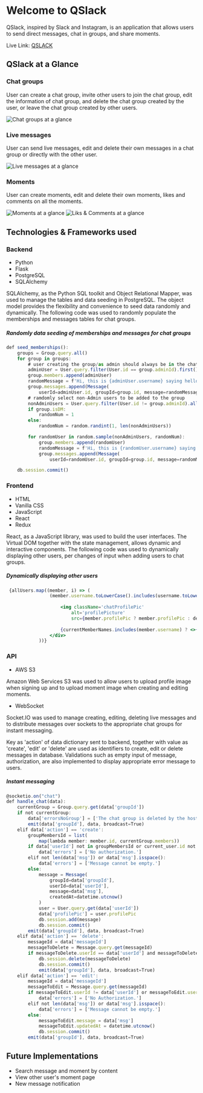 # Welcome to QSlack

QSlack, inspired by Slack and Instagram, is an application that allows users to send direct messages, chat in groups, and share moments.

Live Link: [QSLACK](https://qslack-app.herokuapp.com/)


## QSlack at a Glance
### Chat groups
User can create a chat group, invite other users to join the chat group, edit the information of chat group, and delete the chat group created by the user, or leave the chat group created by other users.

![Chat groups at a glance](/react-app/src/static/readMe/groups.gif)

### Live messages
User can send live messages, edit and delete their own messages in a chat group or directly with the other user.

![Live messages at a glance](/react-app/src/static/readMe/messages.gif)

### Moments
User can create moments, edit and delete their own moments, likes and comments on all the moments.

![Moments at a glance](/react-app/src/static/readMe/moments.gif) 
![Liks & Comments at a glance](/react-app/src/static/readMe/likesAndComments.gif)

## Technologies & Frameworks used
### Backend
* Python
* Flask
* PostgreSQL
* SQLAlchemy

SQLAlchemy, as the Python SQL toolkit and Object Relational Mapper, was used to manage the tables and data seeding in PostgreSQL. The object model provides the flexibility and convenience to seed data randomly and dynamically. The following code was used to randomly populate the memberships and messages tables for chat groups. 

##### Randomly data seeding of memberships and messages for chat groups
```jsx
def seed_memberships():
    groups = Group.query.all()
    for group in groups:
        # user creating the group/as admin should always be in the chat groups
        adminUser = User.query.filter(User.id == group.adminId).first()
        group.members.append(adminUser)
        randomMessage = f'Hi, this is {adminUser.username} saying hello in # {group.name}'
        group.messages.append(Message(
            userId=adminUser.id, groupId=group.id, message=randomMessage))
        # ramdomly select non-Admin users to be added to the group
        nonAdminUsers = User.query.filter(User.id != group.adminId).all()
        if group.isDM:
            randomNum = 1
        else:
            randomNum = random.randint(1, len(nonAdminUsers))

        for randomUser in random.sample(nonAdminUsers, randomNum):
            group.members.append(randomUser)
            randomMessage = f'Hi, this is {randomUser.username} saying hello in # {group.name}'
            group.messages.append(Message(
                userId=randomUser.id, groupId=group.id, message=randomMessage))

    db.session.commit()
```

### Frontend
* HTML
* Vanilla CSS
* JavaScript
* React
* Redux

React, as a JavaScript library, was used to build the user interfaces. The Virtual DOM together with the state management, allows dynamic and interactive components.
The following code was used to dynamically displaying other users, per changes of input when adding users to chat groups. 

##### Dynamically displaying other users
```jsx
 {allUsers.map((member, i) => (
                (member.username.toLowerCase().includes(username.toLowerCase()) || !username.replace(/ /g, '')) && <div className="eachChatWrapper" key={`message${i}`} style={{ paddingLeft: '2%' }}>
                
                    <img className='chatProfilePic'
                        alt='profilePicture'
                        src={member.profilePic ? member.profilePic : defaultProfilePic} /> 
                    
                    {currentMemberNames.includes(member.username) ? <>{member.username} <div style={{display:'inline-block'}}>(present)</div> </> : <span>{member.username}</span> }
                </div>
            ))}
```

### API

* AWS S3

Amazon Web Services S3 was used to allow users to upload profile image when signing up and to upload moment image when creating and editing moments.

* WebSocket

Socket.IO was used to manage creating, editing, deleting live messages and to distribute messages over sockets to the appropriate chat groups for instant messaging. 

Key as 'action' of data dictionary sent to backend, together with value as 'create', 'edit' or 'delete' are used as identifiers to create, edit or delete messages in database. Validations such as empty input of message, authorization, are also implemented to display appropriate error message to users.

##### Instant messaging
``` jsx
@socketio.on("chat")
def handle_chat(data):
    currentGroup = Group.query.get(data['groupId'])
    if not currentGroup:
        data['errorsNoGroup'] = ['The chat group is deleted by the host.']
        emit(data['groupId'], data, broadcast=True)
    elif data['action'] == 'create':
        groupMembersId = list(
            map(lambda member: member.id, currentGroup.members))
        if data['userId'] not in groupMembersId or current_user.id not in groupMembersId:
            data['errors'] = ['No authorization.']
        elif not len(data['msg']) or data['msg'].isspace():
            data['errors'] = ['Message cannot be empty.']
        else:
            message = Message(
                groupId=data['groupId'],
                userId=data['userId'],
                message=data['msg'],
                createdAt=datetime.utcnow()
            )
            user = User.query.get(data['userId'])
            data['profilePic'] = user.profilePic
            db.session.add(message)
            db.session.commit()
        emit(data['groupId'], data, broadcast=True)
    elif data['action'] == 'delete':
        messageId = data['messageId']
        messageToDelete = Message.query.get(messageId)
        if messageToDelete.userId == data['userId'] and messageToDelete.userId == current_user.id:
            db.session.delete(messageToDelete)
            db.session.commit()
            emit(data['groupId'], data, broadcast=True)
    elif data['action'] == 'edit':
        messageId = data['messageId']
        messageToEdit = Message.query.get(messageId)
        if messageToEdit.userId != data['userId'] or messageToEdit.userId != current_user.id:
            data['errors'] = ['No Authorization.']
        elif not len(data['msg']) or data['msg'].isspace():
            data['errors'] = ['Message cannot be empty.']
        else:
            messageToEdit.message = data['msg']
            messageToEdit.updatedAt = datetime.utcnow()
            db.session.commit()
        emit(data['groupId'], data, broadcast=True)

```


## Future Implementations
- Search message and moment by content
- View other user's moment page
- New message notification
